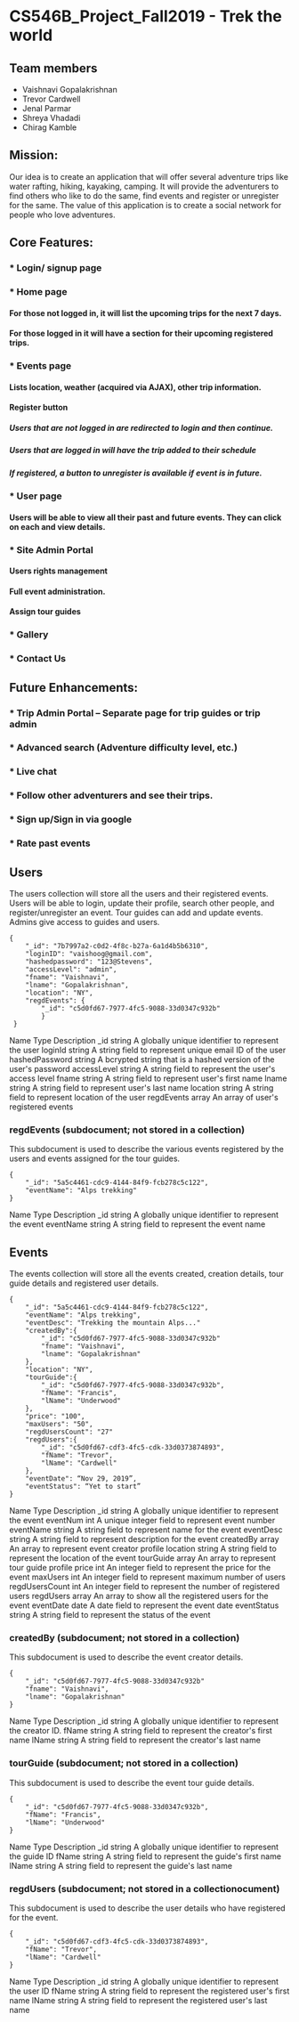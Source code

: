 # CS546B_Project_Fall2019 - Trek the world
## Team members
* Vaishnavi Gopalakrishnan
* Trevor Cardwell
* Jenal Parmar
* Shreya Vhadadi
* Chirag Kamble
## Mission:
Our idea is to create an application that will offer several adventure trips like water rafting, hiking, kayaking, camping. It will provide the adventurers to find others who like to do the same, find events and register or unregister for the same. The value of this application is to create a social network for people who love adventures.
## Core Features:
###	* Login/ signup page
###	* Home page
####	For those not logged in, it will list the upcoming trips for the next 7 days.
####	For those logged in it will have a section for their upcoming registered trips.
###	* Events page
####	Lists location, weather (acquired via AJAX), other trip information.
####	Register button
#####	Users that are not logged in are redirected to login and then continue.
#####	Users that are logged in will have the trip added to their schedule
#####	If registered, a button to unregister is available if event is in future.
###	* User page
####	Users will be able to view all their past and future events. They can click on each and view details.
###	* Site Admin Portal
####	Users rights management
####	Full event administration. 
####	Assign tour guides
###	* Gallery
###	* Contact Us
## Future Enhancements:
###	* Trip Admin Portal – Separate page for trip guides or trip admin
###	* Advanced search (Adventure difficulty level, etc.)
###	* Live chat
###	* Follow other adventurers and see their trips.
###	* Sign up/Sign in via google
###	* Rate past events

## Users
The users collection will store all the users and their registered events. Users will be able to login, update their profile, search other people, and register/unregister an event. Tour guides can add and update events. Admins give access to guides and users.
```
{
    "_id": "7b7997a2-c0d2-4f8c-b27a-6a1d4b5b6310",
    "loginID": "vaishoog@gmail.com",
    "hashedpassword": "123@Stevens",
    "accessLevel": "admin",
    "fname": "Vaishnavi",
    "lname": "Gopalakrishnan",
    "location": "NY",
    "regdEvents": {
        "_id": "c5d0fd67-7977-4fc5-9088-33d0347c932b"
        }
 }
```
Name	Type	Description
_id	string	A globally unique identifier to represent the user
loginId	string	A string field to represent unique email ID of the user
hashedPassword	string	A bcrypted string that is a hashed version of the user's password
accessLevel	string	A string field to represent the user's access level
fname	string	A string field to represent user's first name
lname	string	A string field to represent user's last name
location	string	A string field to represent location of the user
regdEvents	array	An array of user's registered events


### regdEvents (subdocument; not stored in a collection)
This subdocument is used to describe the various events registered by the users and events assigned for the tour guides.
```
{
    "_id": "5a5c4461-cdc9-4144-84f9-fcb278c5c122",
    "eventName": "Alps trekking"
}
```
Name	Type	Description
_id	string	A globally unique identifier to represent the event
eventName	string	A string field to represent the event name


## Events
The events collection will store all the events created, creation details, tour guide details and registered user details.
```
{
    "_id": "5a5c4461-cdc9-4144-84f9-fcb278c5c122",
    "eventName": "Alps trekking",
    "eventDesc": "Trekking the mountain Alps..."
    "createdBy":{
        "_id": "c5d0fd67-7977-4fc5-9088-33d0347c932b"
        "fname": "Vaishnavi",
        "lname": "Gopalakrishnan"
    },
    "location": "NY",
    "tourGuide":{
        "_id": "c5d0fd67-7977-4fc5-9088-33d0347c932b",
        "fName": "Francis",
        "lName": "Underwood"
    },
    "price": "100",
    "maxUsers": "50",
    "regdUsersCount": "27"
    "regdUsers":{
        "_id": "c5d0fd67-cdf3-4fc5-cdk-33d0373874893",
        "fName": "Trevor",
        "lName": "Cardwell"
    },
    "eventDate": “Nov 29, 2019”,
    "eventStatus": “Yet to start”
}
```
Name	Type	Description
_id	string	A globally unique identifier to represent the event
eventNum	int	A unique integer field to represent event number
eventName	string	A string field to represent name for the event
eventDesc	string	A string field to represent description for the event 
createdBy	array	An array to represent event creator profile 
location	string	A string field to represent the location of the event 
tourGuide	array 	An array to represent tour guide profile 
price	int	An integer field to represent the price for the event
maxUsers	int	An integer field to represent maximum number of users
regdUsersCount	int	An integer field to represent the number of registered users
regdUsers	array	An array to show all the registered users for the event
eventDate	date	A date field to represent the event date
eventStatus	string	A string field to represent the status of the event

### createdBy (subdocument; not stored in a collection)
This subdocument is used to describe the event creator details.
```
{
    "_id": "c5d0fd67-7977-4fc5-9088-33d0347c932b"
    "fname": "Vaishnavi",
    "lname": "Gopalakrishnan"
}
```
Name	Type	Description
_id	string	A globally unique identifier to represent the creator ID.
fName	string	A string field to represent the creator's first name
lName	string	A string field to represent the creator's last name

### tourGuide (subdocument; not stored in a collection)
This subdocument is used to describe the event tour guide details.
```
{
    "_id": "c5d0fd67-7977-4fc5-9088-33d0347c932b",
    "fName": "Francis",
    "lName": "Underwood"
}
```
Name	Type	Description
_id	string	A globally unique identifier to represent the guide ID
fName	string	A string field to represent the guide's first name
lName	string	A string field to represent the guide's last name

### regdUsers (subdocument; not stored in a collectionocument)
This subdocument is used to describe the user details who have registered for the event.
```
{
    "_id": "c5d0fd67-cdf3-4fc5-cdk-33d0373874893",
    "fName": "Trevor",
    "lName": "Cardwell"
}
```
Name	Type	Description
_id	string	A globally unique identifier to represent the user ID
fName	string	A string field to represent the registered user's first name
lName	string	A string field to represent the registered user's last name
